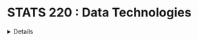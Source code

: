 # STATS 220 : Data Technologies

<details>

## Course Prescription

- Explores the processes of data acquisition, data storage and data processing using current computer technologies. Students will gain experience with and understanding of the processes of data acquisition, storage, retrieval, manipulation, and management. Students will also gain experience with and understanding of the computer technologies that perform these processes.

## Course Overview

- This course introduces R programming to handle a wide variety of data science challenges, from importing, wrangling, visualising data, to reproducible reporting, for effective data-driven decision making. Students will gain an understanding of tidy data principles, grammar of data manipulation, and grammar of graphics, using a set of data-oriented tools. Students will also learn to solve data-analytical problems in both business and research environments.

## Course Requirements

- Prerequisite: 15 points at Stage I in Computer Science or Statistics

## How to pass the courese?

All you need to rememeber is five points!

1. Attend **_all lectures_**!
2. Complete a weekly **_lab_** and **_quiz_**!
3. Do not leave **_assignment_** untill last minute!
4. Make a lecture **_note_** and make **_a pdf file_** when you finished the **_lab_**!
5. Post the question in **_ED discussion_** if you are concerned the problem!

</details>
